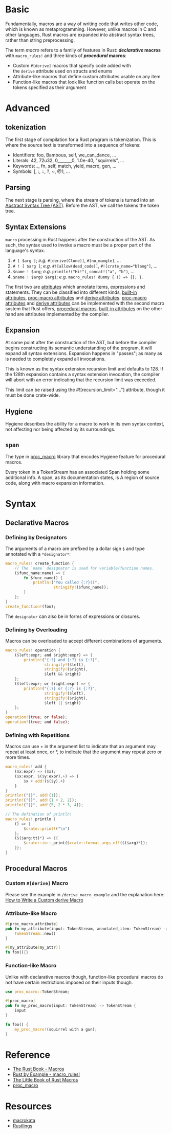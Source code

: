 # Basic
Fundamentally, macros are a way of writing code that writes other code, which is known as metaprogramming. However, unlike macros in C and other languages, Rust macros are expanded into abstract syntax trees, rather than string preprocessing.
&nbsp;

The term *macro* refers to a family of features in Rust: ***declarative* macros** with `macro_rules!` and three kinds of ***procedural* macros**:
&nbsp;
- Custom `#[derive]` macros that specify code added with the `derive` attribute used on structs and enums
- Attribute-like macros that define custom attributes usable on any item
- Function-like macros that look like function calls but operate on the tokens specified as their argument
&nbsp;

# Advanced
## tokenization
The first stage of compilation for a Rust program is tokenization. This is where the source text is transformed into a sequence of tokens:
- Identifiers: foo, Bambous, self, we_can_dance, …
- Literals: 42, 72u32, 0_______0, 1.0e-40, "squirrels", …
- Keywords: _, fn, self, match, yield, macro, gen, …
- Symbols: [, :, ::, ?, ~, @1, …
## Parsing
The next stage is parsing, where the stream of tokens is turned into an [Abstract Syntax Tree (AST)](https://en.wikipedia.org/wiki/Abstract_syntax_tree).
Before the AST, we call the tokens the token tree.
## Syntax Extensions
`macro` processing in Rust happens after the construction of the AST. As such, the syntax used to invoke a macro must be a proper part of the language's syntax. 
1. `# [ $arg ]`; *e.g.* `#[derive(Clone)]`, `#[no_mangle]`, …
2. `# ! [ $arg ]`; *e.g.* `#![allow(dead_code)]`, `#![crate_name="blang"]`, …
3. `$name ! $arg`; *e.g.* `println!("Hi!")`, `concat!("a", "b")`, …
4. `$name ! $arg0 $arg1`; *e.g.* `macro_rules! dummy { () => {}; }`.

The first two are [attributes](https://doc.rust-lang.org/reference/attributes.html) which annotate items, expressions and statements. They can be classified into different kinds, [built-in attributes](https://doc.rust-lang.org/reference/attributes.html#built-in-attributes-index), [proc-macro attributes](https://doc.rust-lang.org/reference/procedural-macros.html#attribute-macros) and [derive attributes](https://doc.rust-lang.org/reference/procedural-macros.html#derive-macro-helper-attributes). [proc-macro attributes](https://doc.rust-lang.org/reference/procedural-macros.html#attribute-macros) and [derive attributes](https://doc.rust-lang.org/reference/procedural-macros.html#derive-macro-helper-attributes) can be implemented with the second macro system that Rust offers, [procedural macros](https://doc.rust-lang.org/reference/procedural-macros.html). [built-in attributes](https://doc.rust-lang.org/reference/attributes.html#built-in-attributes-index) on the other hand are attributes implemented by the compiler.
## Expansion
At some point after the construction of the AST, but before the compiler begins constructing its semantic understanding of the program, it will expand all syntax extensions. Expansion happens in "passes"; as many as is needed to completely expand all invocations.

This is known as the syntax extension recursion limit and defaults to 128. If the 128th expansion contains a syntax extension invocation, the compiler will abort with an error indicating that the recursion limit was exceeded.

This limit can be raised using the #![recursion_limit="…"] attribute, though it must be done crate-wide.

## Hygiene
Hygiene describes the ability for a macro to work in its own syntax context, not affecting nor being affected by its surroundings.

## `span`
The type in [proc_macro](https://doc.rust-lang.org/proc_macro/struct.Span.html) library that encodes Hygiene feature for procedural macros.

Every token in a TokenStream has an associated Span holding some additional info. A span, as its documentation states, is A region of source code, along with macro expansion information.

# Syntax
## Declarative Macros
### Defining by Designators
The arguments of a macro are prefixed by a dollar sign `$` and type annotated with a `*designator*`:

```rust
macro_rules! create_function {
    // The `name` designator is used for variable/function names.
    ($func_name:name) => {
        fn $func_name() {
            println!("You called {:?}()",
                     stringify!($func_name));
        }
    };
}
create_function!(foo);
```

The `designator` can also be in forms of expressions or closures.
###  Defining by Overloading
Macros can be overloaded to accept different combinations of arguments. 
```rust
macro_rules! operation {
    ($left:expr; and $right:expr) => {
        println!("{:?} and {:?} is {:?}",
                 stringify!($left),
                 stringify!($right),
                 $left && $right)
    };
    ($left:expr; or $right:expr) => {
        println!("{:?} or {:?} is {:?}",
                 stringify!($left),
                 stringify!($right),
                 $left || $right)
    };
}
operation!(true; or false);
operation!(true; and false);
```
###  Defining with Repetitions
Macros can use + in the argument list to indicate that an argument may repeat at least once, or *, to indicate that the argument may repeat zero or more times.
```rust
macro_rules! add {
    ($x:expr) => ($x);
    ($x:expr, $($y:expr),+) => (
        $x + add!($($y),+)
    )
}
println!("{}", add!(1));
println!("{}", add!(1 + 2, 2));
println!("{}", add!(5, 2 * 3, 4));

```
```rust
// The defination of println!
macro_rules! println {
    () => {
        $crate::print!("\n")
    };
    ($($arg:tt)*) => {{
        $crate::io::_print($crate::format_args_nl!($($arg)*));
    }};
}
```
## Procedural Macros
### Custom `#[derive]` Macro
Please see the example in `/derive_macro_example` and the explanation here: [How to Write a Custom derive Macro](https://doc.rust-lang.org/book/ch20-06-macros.html#how-to-write-a-custom-derive-macro)

### Attribute-like Macro
```rust
#[proc_macro_attribute]
pub fn my_attribute(input: TokenStream, annotated_item: TokenStream) -> TokenStream {
    TokenStream::new()
}

#[my_attribute(my_attr)]
fn foo(){}
```

### Function-like Macro
Unlike with declarative macros though, function-like procedural macros do not have certain restrictions imposed on their inputs though. 
```rust
use proc_macro::TokenStream;

#[proc_macro]
pub fn my_proc_macro(input: TokenStream) -> TokenStream {
    input
}

fn foo() {
    my_proc_macro!(squirrel with a gun);
}
```


# Reference
- [The Rust Book - Macros](https://doc.rust-lang.org/book/ch20-06-macros.html#macros)
- [Rust by Example - macro_rules!](https://doc.rust-lang.org/rust-by-example/macros.html)
- [The Little Book of Rust Macros](https://veykril.github.io/tlborm/)
- [proc_macro](https://doc.rust-lang.org/proc_macro/index.html)

# Resources
- [macrokata](https://github.com/tfpk/macrokata)
- [Rustlings](https://github.com/rust-lang/rustlings/tree/main/exercises/21_macros)